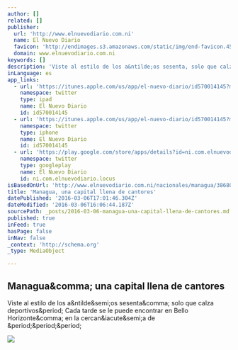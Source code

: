 ```yaml
---
author: []
related: []
publisher:
  url: 'http://www.elnuevodiario.com.ni'
  name: El Nuevo Diario
  favicon: 'http://endimages.s3.amazonaws.com/static/img/end-favicon.456e3c2e160e.png'
  domain: www.elnuevodiario.com.ni
keywords: []
description: 'Viste al estilo de los a&ntilde;os sesenta, solo que calza deportivos. Cada tarde se le puede encontrar en Bello Horizonte, en la cercan&iacute;a de ...'
inLanguage: es
app_links:
  - url: 'https://itunes.apple.com/us/app/el-nuevo-diario/id570014145?mt=8'
    namespace: twitter
    type: ipad
    name: El Nuevo Diario
    id: id570014145
  - url: 'https://itunes.apple.com/us/app/el-nuevo-diario/id570014145?mt=8'
    namespace: twitter
    type: iphone
    name: El Nuevo Diario
    id: id570014145
  - url: 'https://play.google.com/store/apps/details?id=ni.com.elnuevodiario.locus#?t=W251bGwsMSwxLDIxMiwibmkuY29tLmVsbnVldm9kaWFyaW8ubG9jdXMiXQ..'
    namespace: twitter
    type: googleplay
    name: El Nuevo Diario
    id: ni.com.elnuevodiario.locus
isBasedOnUrl: 'http://www.elnuevodiario.com.ni/nacionales/managua/386809-managua-capital-llena-cantores/'
title: 'Managua, una capital llena de cantores'
datePublished: '2016-03-06T17:01:46.304Z'
dateModified: '2016-03-06T16:06:44.187Z'
sourcePath: _posts/2016-03-06-managua-una-capital-llena-de-cantores.md
published: true
inFeed: true
hasPage: false
inNav: false
_context: 'http://schema.org'
_type: MediaObject

---
```

<article style=""><h1>Managua&amp;comma; una capital llena de cantores</h1><p>Viste al estilo de los a&amp;ntilde&amp;semi;os sesenta&amp;comma; solo que calza deportivos&amp;period; Cada tarde se le puede encontrar en Bello Horizonte&amp;comma; en la cercan&amp;iacute&amp;semi;a de &amp;period;&amp;period;&amp;period;</p><img src="http://endimages.s3.amazonaws.com/news/16846cb4e27a11e5a1fd0eb04a1bba78.jpg" /></article>